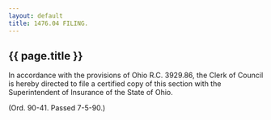 ```yaml
---
layout: default 
title: 1476.04 FILING.
---
```


{{ page.title }}
----------------

In accordance with the provisions of Ohio R.C. 3929.86, the Clerk of
Council is hereby directed to file a certified copy of this section with
the Superintendent of Insurance of the State of Ohio.

(Ord. 90-41. Passed 7-5-90.)
